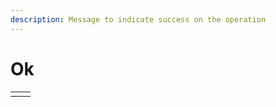 ```yaml
---
description: Message to indicate success on the operation
---
```


# Ok

|  |  |
| :--- | :--- |
|  |  |

